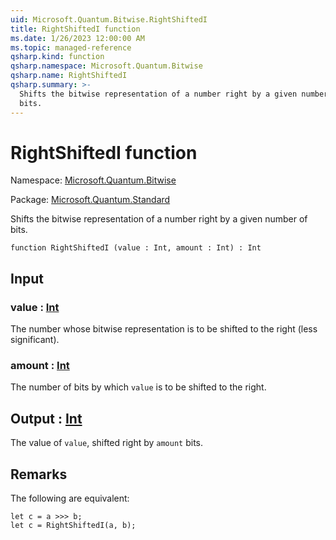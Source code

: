 ```yaml
---
uid: Microsoft.Quantum.Bitwise.RightShiftedI
title: RightShiftedI function
ms.date: 1/26/2023 12:00:00 AM
ms.topic: managed-reference
qsharp.kind: function
qsharp.namespace: Microsoft.Quantum.Bitwise
qsharp.name: RightShiftedI
qsharp.summary: >-
  Shifts the bitwise representation of a number right by a given number of
  bits.
---
```


# RightShiftedI function

Namespace: [Microsoft.Quantum.Bitwise](xref:Microsoft.Quantum.Bitwise)

Package: [Microsoft.Quantum.Standard](https://nuget.org/packages/Microsoft.Quantum.Standard)


Shifts the bitwise representation of a number right by a given number ofbits.

```qsharp
function RightShiftedI (value : Int, amount : Int) : Int
```


## Input

### value : [Int](xref:microsoft.quantum.qsharp.valueliterals#int-literals)

The number whose bitwise representation is to be shifted to the right(less significant).


### amount : [Int](xref:microsoft.quantum.qsharp.valueliterals#int-literals)

The number of bits by which `value` is to be shifted to the right.



## Output : [Int](xref:microsoft.quantum.qsharp.valueliterals#int-literals)

The value of `value`, shifted right by `amount` bits.

## Remarks

The following are equivalent:```qsharplet c = a >>> b;let c = RightShiftedI(a, b);```
